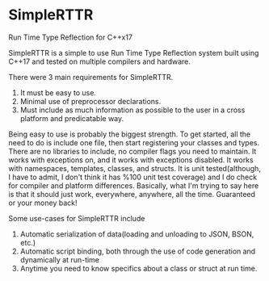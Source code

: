# SimpleRTTR
Run Time Type Reflection for C++x17

SimpleRTTR is a simple to use Run Time Type Reflection system built using C++17 and tested on multiple compilers and hardware.

There were 3 main requirements for SimpleRTTR.

1) It must be easy to use.
2) Minimal use of preprocessor declarations.
3) Must include as much information as possible to the user in a cross platform and predicatable way.

Being easy to use is probably the biggest strength. To get started, all the need to do is include one file, then start registering your classes and types. There are no libraries to include, no compiler flags you need to maintain. It works with exceptions on, and it works with exceptions disabled. It works with namespaces, templates, classes, and structs. It is unit tested(although, I have to admit, I don't think it has %100 unit test coverage) and I do check for compiler and platform differences. Basically, what I'm trying to say here is that it should just work, everywhere, anywhere, all the time. Guaranteed or your money back!

Some use-cases for SimpleRTTR include

1) Automatic serialization of data(loading and unloading to JSON, BSON, etc.)
2) Automatic script binding, both through the use of code generation and dynamically at run-time
3) Anytime you need to know specifics about a class or struct at run time.

